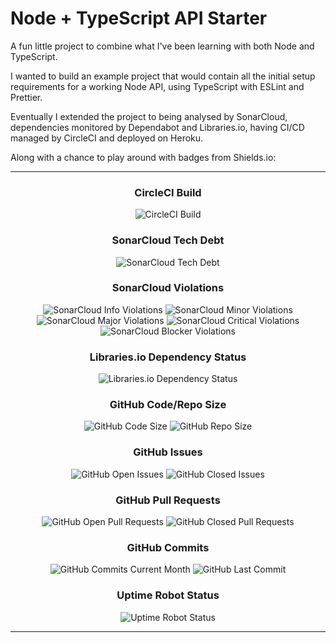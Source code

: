 
# Node + TypeScript API Starter

A fun little project to combine what I've been learning with both Node and TypeScript. 

I wanted to build an example project that would contain all the initial setup requirements for a working Node API, using TypeScript with ESLint and Prettier.

Eventually I extended the project to being analysed by SonarCloud, dependencies monitored by Dependabot and Libraries.io, having CI/CD managed by CircleCI and deployed on Heroku.

Along with a chance to play around with badges from Shields.io:

---

<div align="center">
  
### CircleCI Build

![CircleCI Build](https://img.shields.io/circleci/build/github/mittell/node-typescript-api-starter/main?style=for-the-badge)
  
### SonarCloud Tech Debt
  
![SonarCloud Tech Debt](https://img.shields.io/sonar/tech_debt/mittell_node-typescript-api-starter/main?server=https%3A%2F%2Fsonarcloud.io&style=for-the-badge)

### SonarCloud Violations

![SonarCloud Info Violations](https://img.shields.io/sonar/info_violations/mittell_node-typescript-api-starter/main?server=https%3A%2F%2Fsonarcloud.io&style=for-the-badge)
![SonarCloud Minor Violations](https://img.shields.io/sonar/minor_violations/mittell_node-typescript-api-starter/main?server=https%3A%2F%2Fsonarcloud.io&style=for-the-badge)
![SonarCloud Major Violations](https://img.shields.io/sonar/major_violations/mittell_node-typescript-api-starter/main?server=https%3A%2F%2Fsonarcloud.io&style=for-the-badge)
![SonarCloud Critical Violations](https://img.shields.io/sonar/critical_violations/mittell_node-typescript-api-starter/main?server=https%3A%2F%2Fsonarcloud.io&style=for-the-badge)
![SonarCloud Blocker Violations](https://img.shields.io/sonar/blocker_violations/mittell_node-typescript-api-starter/main?server=https%3A%2F%2Fsonarcloud.io&style=for-the-badge)
  
### Libraries.io Dependency Status

![Libraries.io Dependency Status](https://img.shields.io/librariesio/github/mittell/node-typescript-api-starter?style=for-the-badge)

### GitHub Code/Repo Size
  
![GitHub Code Size](https://img.shields.io/github/languages/code-size/mittell/node-typescript-api-starter?style=for-the-badge)
![GitHub Repo Size](https://img.shields.io/github/repo-size/mittell/node-typescript-api-starter?style=for-the-badge)
  
### GitHub Issues
  
![GitHub Open Issues](https://img.shields.io/github/issues/mittell/node-typescript-api-starter?style=for-the-badge)
![GitHub Closed Issues](https://img.shields.io/github/issues-closed/mittell/node-typescript-api-starter?style=for-the-badge)
  
### GitHub Pull Requests
  
![GitHub Open Pull Requests](https://img.shields.io/github/issues-pr/mittell/node-typescript-api-starter?style=for-the-badge)
![GitHub Closed Pull Requests](https://img.shields.io/github/issues-pr-closed/mittell/node-typescript-api-starter?style=for-the-badge)
  
### GitHub Commits
  
![GitHub Commits Current Month](https://img.shields.io/github/commit-activity/m/mittell/node-typescript-api-starter?style=for-the-badge)
![GitHub Last Commit](https://img.shields.io/github/last-commit/mittell/node-typescript-api-starter?style=for-the-badge)

### Uptime Robot Status
  
![Uptime Robot Status](https://img.shields.io/uptimerobot/status/m791458474-8f5d4a028d6c18df40fbd007?style=for-the-badge)

</div>

---
